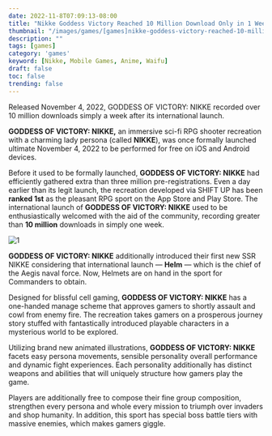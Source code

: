 ```yaml
---
date: 2022-11-8T07:09:13-08:00
title: "Nikke Goddess Victory Reached 10 Million Download Only in 1 Week"
thumbnail: "/images/games/[games]nikke-goddess-victory-reached-10-million-download-only-in-1-week.png"
description: ""
tags: [games]
category: 'games'
keyword: [Nikke, Mobile Games, Anime, Waifu]
draft: false
toc: false
trending: false
---
```


Released November 4, 2022, GODDESS OF VICTORY: NIKKE recorded over 10 million downloads simply a week after its international launch.

**GODDESS OF VICTORY: NIKKE,** an immersive sci-fi RPG shooter recreation with a charming lady persona (called **NIKKE**), was once formally launched ultimate November 4, 2022 to be performed for free on iOS and Android devices.

Before it used to be formally launched, **GODDESS OF VICTORY: NIKKE** had efficiently gathered extra than three million pre-registrations. Even a day earlier than its legit launch, the recreation developed via SHIFT UP has been **ranked 1st** as the pleasant RPG sport on the App Store and Play Store. The international launch of **GODDESS OF VICTORY: NIKKE** used to be enthusiastically welcomed with the aid of the community, recording greater than **10 million** downloads in simply one week.

![1](/images/games/[games]nikke001.png)

**GODDESS OF VICTORY: NIKKE** additionally introduced their first new SSR NIKKE considering that international launch — **Helm** — which is the chief of the Aegis naval force. Now, Helmets are on hand in the sport for Commanders to obtain.

Designed for blissful cell gaming, **GODDESS OF VICTORY: NIKKE** has a one-handed manage scheme that approves gamers to shortly assault and cowl from enemy fire. The recreation takes gamers on a prosperous journey story stuffed with fantastically introduced playable characters in a mysterious world to be explored.

Utilizing brand new animated illustrations, **GODDESS OF VICTORY: NIKKE** facets easy persona movements, sensible personality overall performance and dynamic fight experiences. Each personality additionally has distinct weapons and abilities that will uniquely structure how gamers play the game.

Players are additionally free to compose their fine group composition, strengthen every persona and whole every mission to triumph over invaders and shop humanity. In addition, this sport has special boss battle tiers with massive enemies, which makes gamers giggle.